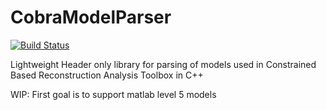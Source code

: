 # CobraModelParser
[![Build Status](https://travis-ci.com/qacwnfq/CobraModelParser.svg?branch=master)](https://travis-ci.com/qacwnfq/CobraModelParser)

Lightweight Header only library for parsing of models used in Constrained Based Reconstruction Analysis Toolbox in C++


WIP: First goal is to support matlab level 5 models
